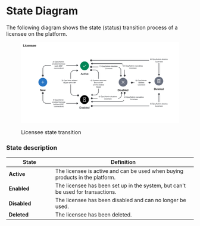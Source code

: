 # State Diagram

The following diagram shows the state (status) transition process of a licensee on the platform.

<figure><img src="../../../../.gitbook/assets/state_diagram_licensee.png" alt=""><figcaption><p>Licensee state transition</p></figcaption></figure>

### State description

<table><thead><tr><th width="111">State</th><th>Definition</th></tr></thead><tbody><tr><td><strong>Active</strong></td><td>The licensee is active and can be used when buying products in the platform. </td></tr><tr><td><strong>Enabled</strong></td><td>The licensee has been set up in the system, but can't be used for transactions.</td></tr><tr><td><strong>Disabled</strong></td><td>The licensee has been disabled and can no longer be used.</td></tr><tr><td><strong>Deleted</strong></td><td>The licensee has been deleted.</td></tr></tbody></table>
